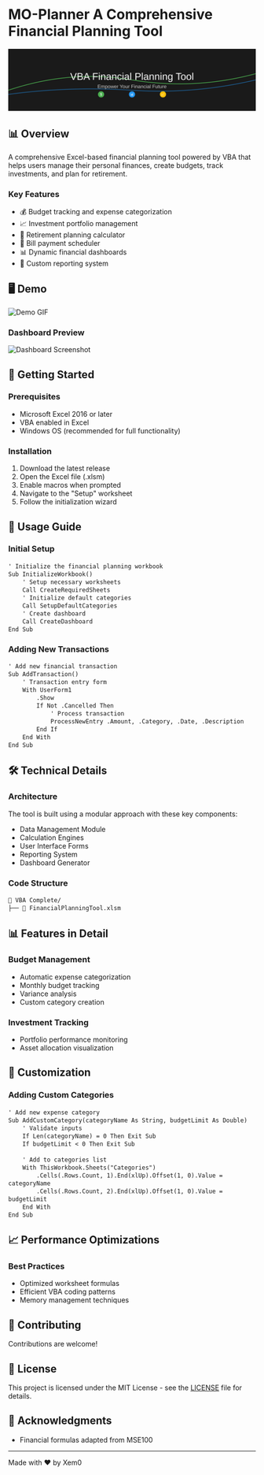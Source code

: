 # MO-Planner A Comprehensive Financial Planning Tool

![MO-Planner](repo-banner.svg)

## 📊 Overview
A comprehensive Excel-based financial planning tool powered by VBA that helps users manage their personal finances, create budgets, track investments, and plan for retirement.

### Key Features
- 💰 Budget tracking and expense categorization
- 📈 Investment portfolio management
- 🎯 Retirement planning calculator
- 📅 Bill payment scheduler
- 📊 Dynamic financial dashboards
- 📝 Custom reporting system

## 🖥️ Demo

![Demo GIF](demo-placeholder.gif)

### Dashboard Preview
![Dashboard Screenshot](dashboard-placeholder.png)

## 🚀 Getting Started

### Prerequisites
- Microsoft Excel 2016 or later
- VBA enabled in Excel
- Windows OS (recommended for full functionality)

### Installation
1. Download the latest release
2. Open the Excel file (.xlsm)
3. Enable macros when prompted
4. Navigate to the "Setup" worksheet
5. Follow the initialization wizard

## 📝 Usage Guide

### Initial Setup
```vba
' Initialize the financial planning workbook
Sub InitializeWorkbook()
    ' Setup necessary worksheets
    Call CreateRequiredSheets
    ' Initialize default categories
    Call SetupDefaultCategories
    ' Create dashboard
    Call CreateDashboard
End Sub
```

### Adding New Transactions
```vba
' Add new financial transaction
Sub AddTransaction()
    ' Transaction entry form
    With UserForm1
        .Show
        If Not .Cancelled Then
            ' Process transaction
            ProcessNewEntry .Amount, .Category, .Date, .Description
        End If
    End With
End Sub
```

## 🛠️ Technical Details

### Architecture
The tool is built using a modular approach with these key components:
- Data Management Module
- Calculation Engines
- User Interface Forms
- Reporting System
- Dashboard Generator

### Code Structure
```
📁 VBA Complete/
├── 📄 FinancialPlanningTool.xlsm
```

## 📊 Features in Detail

### Budget Management
- Automatic expense categorization
- Monthly budget tracking
- Variance analysis
- Custom category creation

### Investment Tracking
- Portfolio performance monitoring
- Asset allocation visualization

## 🎨 Customization

### Adding Custom Categories
```vba
' Add new expense category
Sub AddCustomCategory(categoryName As String, budgetLimit As Double)
    ' Validate inputs
    If Len(categoryName) = 0 Then Exit Sub
    If budgetLimit < 0 Then Exit Sub
    
    ' Add to categories list
    With ThisWorkbook.Sheets("Categories")
        .Cells(.Rows.Count, 1).End(xlUp).Offset(1, 0).Value = categoryName
        .Cells(.Rows.Count, 2).End(xlUp).Offset(1, 0).Value = budgetLimit
    End With
End Sub
```

## 📈 Performance Optimizations

### Best Practices
- Optimized worksheet formulas
- Efficient VBA coding patterns
- Memory management techniques

## 🤝 Contributing
Contributions are welcome!

## 📄 License
This project is licensed under the MIT License - see the [LICENSE](LICENSE) file for details.

## 🙏 Acknowledgments
- Financial formulas adapted from MSE100

---
Made with ❤️ by Xem0
